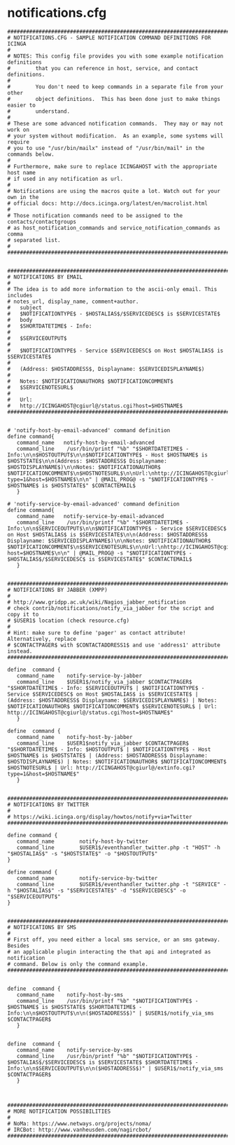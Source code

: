 notifications.cfg
=================

    ###############################################################################
    # NOTIFICATIONS.CFG - SAMPLE NOTIFICATION COMMAND DEFINITIONS FOR ICINGA
    #
    # NOTES: This config file provides you with some example notification definitions
    #        that you can reference in host, service, and contact definitions.
    #
    #        You don't need to keep commands in a separate file from your other
    #        object definitions.  This has been done just to make things easier to
    #        understand.
    #
    # These are some advanced notification commands.  They may or may not work on
    # your system without modification.  As an example, some systems will require
    # you to use "/usr/bin/mailx" instead of "/usr/bin/mail" in the commands below.
    #
    # Furthermore, make sure to replace ICINGAHOST with the appropriate host name
    # if used in any notification as url.
    #
    # Notifications are using the macros quite a lot. Watch out for your own in the
    # official docs: http://docs.icinga.org/latest/en/macrolist.html
    #
    # Those notification commands need to be assigned to the contacts/contactgroups
    # as host_notification_commands and service_notification_commands as comma
    # separated list.
    #
    ################################################################################


    ################################################################################
    # NOTIFICATIONS BY EMAIL
    #
    # The idea is to add more information to the ascii-only email. This includes
    # notes_url, display_name, comment+author.
    #   subject
    #   $NOTIFICATIONTYPE$ - $HOSTALIAS$/$SERVICEDESC$ is $SERVICESTATE$
    #   body
    #   $SHORTDATETIME$ - Info:
    #
    #   $SERVICEOUTPUT$
    #
    #   $NOTIFICATIONTYPE$ - Service $SERVICEDESC$ on Host $HOSTALIAS$ is $SERVICESTATE$
    #
    #   (Address: $HOSTADDRESS$, Displayname: $SERVICEDISPLAYNAME$)
    #
    #   Notes: $NOTIFICATIONAUTHOR$ $NOTIFICATIONCOMMENT$
    #   $SERVICENOTESURL$
    #
    #   Url:
    #   http://ICINGAHOST@cgiurl@/status.cgi?host=$HOSTNAME$
    ################################################################################


    # 'notify-host-by-email-advanced' command definition
    define command{
       command_name   notify-host-by-email-advanced
       command_line    /usr/bin/printf "%b" "$SHORTDATETIME$ - Info:\n\n$HOSTOUTPUT$\n\n$NOTIFICATIONTYPE$ - Host $HOSTNAME$ is $HOSTSTATE$\n\n(Address: $HOSTADDRESS$ Displayname: $HOSTDISPLAYNAME$)\n\nNotes: $NOTIFICATIONAUTHOR$ $NOTIFICATIONCOMMENT$\n$HOSTNOTESURL$\n\nUrl:\nhttp://ICINGAHOST@cgiurl@/extinfo.cgi?type=1&host=$HOSTNAME$\n\n" | @MAIL_PROG@ -s "$NOTIFICATIONTYPE$ - $HOSTNAME$ is $HOSTSTATE$" $CONTACTEMAIL$
       }

    # 'notify-service-by-email-advanced' command definition
    define command{
       command_name   notify-service-by-email-advanced
       command_line    /usr/bin/printf "%b" "$SHORTDATETIME$ - Info:\n\n$SERVICEOUTPUT$\n\n$NOTIFICATIONTYPE$ - Service $SERVICEDESC$ on Host $HOSTALIAS$ is $SERVICESTATE$\n\n(Address: $HOSTADDRESS$ Displayname: $SERVICEDISPLAYNAME$)\n\nNotes: $NOTIFICATIONAUTHOR$ $NOTIFICATIONCOMMENT$\n$SERVICENOTESURL$\n\nUrl:\nhttp://ICINGAHOST@cgiurl@/status.cgi?host=$HOSTNAME$\n\n" | @MAIL_PROG@ -s "$NOTIFICATIONTYPE$ - $HOSTALIAS$/$SERVICEDESC$ is $SERVICESTATE$" $CONTACTEMAIL$
       }


    ################################################################################
    # NOTIFICATIONS BY JABBER (XMPP)
    #
    # http://www.gridpp.ac.uk/wiki/Nagios_jabber_notification
    # check contrib/notifications/notify_via_jabber for the script and copy it to
    # $USER1$ location (check resource.cfg)
    #
    # Hint: make sure to define 'pager' as contact attribute! Alternatively, replace
    # $CONTACTPAGER$ with $CONTACTADDRESS1$ and use 'address1' attribute instead.
    ################################################################################

    define  command {
       command_name    notify-service-by-jabber
       command_line    $USER1$/notify_via_jabber $CONTACTPAGER$ "$SHORTDATETIME$ - Info: $SERVICEOUTPUT$ | $NOTIFICATIONTYPE$ - Service $SERVICEDESC$ on Host $HOSTALIAS$ is $SERVICESTATE$ | (Address: $HOSTADDRESS$ Displayname: $SERVICEDISPLAYNAME$) | Notes: $NOTIFICATIONAUTHOR$ $NOTIFICATIONCOMMENT$ $SERVICENOTESURL$ | Url: http://ICINGAHOST@cgiurl@/status.cgi?host=$HOSTNAME$"
       }

    define  command {
       command_name    notify-host-by-jabber
       command_line    $USER1$notify_via_jabber $CONTACTPAGER$ "$SHORTDATETIME$ - Info: $HOSTOUTPUT$ | $NOTIFICATIONTYPE$ - Host $HOSTNAME$ is $HOSTSTATE$ | (Address: $HOSTADDRESS$ Displayname: $HOSTDISPLAYNAME$) | Notes: $NOTIFICATIONAUTHOR$ $NOTIFICATIONCOMMENT$ $HOSTNOTESURL$ | Url: http://ICINGAHOST@cgiurl@/extinfo.cgi?type=1&host=$HOSTNAME$"
       }


    ################################################################################
    # NOTIFICATIONS BY TWITTER
    #
    # https://wiki.icinga.org/display/howtos/notify+via+Twitter
    ################################################################################

    define command {
       command_name        notify-host-by-twitter
       command_line        $USER1$/eventhandler_twitter.php -t "HOST" -h "$HOSTALIAS$" -s "$HOSTSTATE$" -o "$HOSTOUTPUT$"
    }

    define command {
       command_name        notify-service-by-twitter
       command_line        $USER1$/eventhandler_twitter.php -t "SERVICE" -h "$HOSTALIAS$" -s "$SERVICESTATE$" -d "$SERVICEDESC$" -o "$SERVICEOUTPUT$"
    }


    ################################################################################
    # NOTIFICATIONS BY SMS
    #
    # First off, you need either a local sms service, or an sms gateway. Besides
    # an applicable plugin interacting the that api and integrated as notification
    # command. Below is only the command example.
    ################################################################################


    define  command {
       command_name    notify-host-by-sms
       command_line    /usr/bin/printf "%b" "$NOTIFICATIONTYPE$ - $HOSTNAME$ is $HOSTSTATE$ $SHORTDATETIME$ - Info:\n\n$HOSTOUTPUT$\n\n($HOSTADDRESS$)" | $USER1$/notify_via_sms $CONTACTPAGER$
       }


    define  command {
       command_name    notify-service-by-sms
       command_line    /usr/bin/printf "%b" "$NOTIFICATIONTYPE$ - $HOSTALIAS$/$SERVICEDESC$ is $SERVICESTATE$ $SHORTDATETIME$ - Info:\n\n$SERVICEOUTPUT$\n\n($HOSTADDRESS$)" | $USER1$/notify_via_sms $CONTACTPAGER$
       }



    ################################################################################
    # MORE NOTIFICATION POSSIBILITIES
    #
    # NoMa: https://www.netways.org/projects/noma/
    # IRCBot: http://www.vanheusden.com/nagircbot/
    ################################################################################

